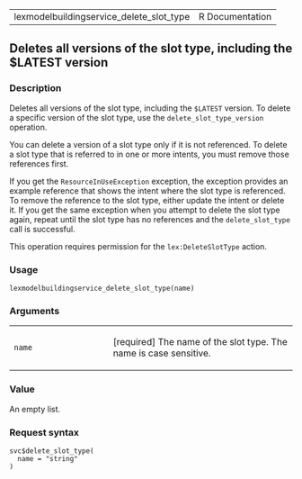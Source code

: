 <table style="width: 100%;">
<tbody>
<tr class="odd">
<td>lexmodelbuildingservice_delete_slot_type</td>
<td style="text-align: right;">R Documentation</td>
</tr>
</tbody>
</table>

## Deletes all versions of the slot type, including the $LATEST version

### Description

Deletes all versions of the slot type, including the `⁠$LATEST⁠` version.
To delete a specific version of the slot type, use the
`delete_slot_type_version` operation.

You can delete a version of a slot type only if it is not referenced. To
delete a slot type that is referred to in one or more intents, you must
remove those references first.

If you get the `ResourceInUseException` exception, the exception
provides an example reference that shows the intent where the slot type
is referenced. To remove the reference to the slot type, either update
the intent or delete it. If you get the same exception when you attempt
to delete the slot type again, repeat until the slot type has no
references and the `delete_slot_type` call is successful.

This operation requires permission for the `lex:DeleteSlotType` action.

### Usage

    lexmodelbuildingservice_delete_slot_type(name)

### Arguments

<table>
<colgroup>
<col style="width: 35%" />
<col style="width: 65%" />
</colgroup>
<tbody>
<tr class="odd">
<td><code
id="lexmodelbuildingservice_delete_slot_type_:_name">name</code></td>
<td><p>[required] The name of the slot type. The name is case
sensitive.</p></td>
</tr>
</tbody>
</table>

### Value

An empty list.

### Request syntax

    svc$delete_slot_type(
      name = "string"
    )
